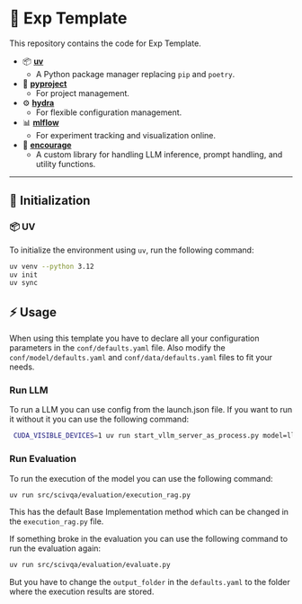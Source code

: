# 🧪 Exp Template

This repository contains the code for Exp Template.

- 📦 **[uv](https://github.com/astral-sh/uv)**
  - A Python package manager replacing `pip` and `poetry`.
- 📝 **[pyproject](https://pip.pypa.io/en/stable/reference/build-system/pyproject-toml/)**
  - For project management.
- ⚙️ **[hydra](https://hydra.cc)**
  - For flexible configuration management.
- 📊 **[mlflow](https://mlflow.org)**
  - For experiment tracking and visualization online.
- 🌱 **[encourage](https://github.com/uhh-hcds/encourage)**
  - A custom library for handling LLM inference, prompt handling, and utility functions.

---

## 🚀 Initialization

### 📦 UV

To initialize the environment using `uv`, run the following command:

```bash
uv venv --python 3.12
uv init
uv sync
```

## ⚡ Usage

When using this template you have to declare all your configuration parameters in the `conf/defaults.yaml` file. Also modify the `conf/model/defaults.yaml` and `conf/data/defaults.yaml` files to fit your needs.

### Run LLM

To run a LLM you can use config from the launch.json file. If you want to run it without it you can use the following command:

```bash
 CUDA_VISIBLE_DEVICES=1 uv run start_vllm_server_as_process.py model=llama3  
```

### Run Evaluation
To run the execution of the model you can use the following command:

```bash
uv run src/scivqa/evaluation/execution_rag.py
```

This has the default Base Implementation method which can be changed in the `execution_rag.py` file.

If something broke in the evaluation you can use the following command to run the evaluation again:

```bash
uv run src/scivqa/evaluation/evaluate.py
```

But you have to change the `output_folder` in the `defaults.yaml` to the folder where the execution results are stored. 

